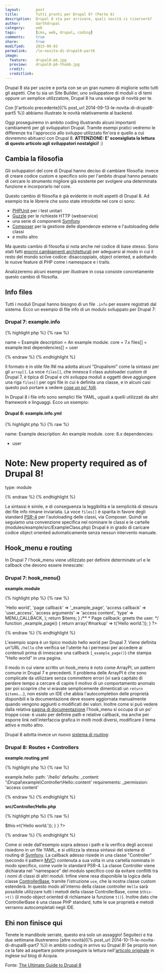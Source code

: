 ```yaml
---
layout:       post
title:        Tutti pronti per Drupal 8? (Parte 6)
description:  Drupal 8 sta per arrivare, quali novità ci riserverà?
author:       darthdrupal
category:     web
tags:         [cms, web, drupal, coding]
comments:     true
share:        true
modified:     2015-08-03
permalink:    /le-novita-di-drupal8-part6
image:
  feature:    drupal8-p6.jpg
  preview:    drupal8-p6-thumb.jpg
  credit: 
  creditlink:
---
```


Drupal 8 sta per uscire e porta con se un gran numero di migliorie sotto tutti gli aspetti. Che tu sia un Site Builder, uno sviluppatore di moduli o di temi oppure un semplice utilizzatore, Drupal 8 ha una valanga di novità per te.

Con [l'articolo precedente]({% post_url 2014-09-13-le-novita-di-drupal8-part5 %}) abbiamo illustrato le novità relativamente al backend.

Oggi proseguiremo in ambito coding illustrando alcuni importanti cambiamenti per gli sviluppatori Drupal. Tramite esempi pratici vedremo le differenze tra l'approccio allo sviluppo utilizzato fin'ora e quello a cui dovremmo abituarci con Drupal 8. **ATTENZIONE: E' sconsigliata la lettura di questo articolo agli sviluppatori nostalgici!** :)

## Cambia la filosofia

Gli sviluppatori del core di Drupal hanno deciso di cambiare filosofia: invece di creare codice custom e specifico solo per l'ambito drupal hanno pensato di cercare lo strumento migliore già esistente per svolgere una determinata funzione e incorporarlo nel core.

Questo cambio di filosofia è già evidente in molti aspetti di Drupal 8. Ad esempio tra le librerie che sono state introdotte nel core ci sono:

* [PHPUnit](http://phpunit.de/) per i test unitari
* [Guzzle](http://guzzle.readthedocs.org/en/latest/) per le richieste HTTP (webservice)
* una serie di componenti [Symfony](http://symfony.com/)
* [Composer](https://getcomposer.org/) per la gestione delle dipendenze esterne e l'autoloading delle classi
* e molto altro

Ma questo cambio di filosofia si nota anche nel codice di base stesso. Sono stati fatti [enormi cambiamenti architetturali](http://buytaert.net/why-the-big-architectural-changes-in-drupal-8) per adeguarsi al modo in cui il resto del mondo scrive codice: disaccoppiato, object oriented, e adottando le nuove feature di PHP come i namespace e i traits.

Analizzeremo alcuni esempi per illustrare in cosa consiste concretamente questo cambio di filosofia.

## Info files

Tutti i moduli Drupal hanno bisogno di un file `.info` per essere registrati dal sistema. Ecco un esempio di file info di un modulo sviluppato per Drupal 7:

### Drupal 7: example.info

{% highlight php %}
{% raw %}

name = Example
description = An example module.
core = 7.x
files[] = example.test
dependencies[] = user

{% endraw %}
{% endhighlight %}

Il formato è in stile file INI ma adotta alcuni "Drupalismi" come la sintassi per gli `array[]`. La voce `files[]`, che innesca il class autoloader custom di Drupal 7, è tipica di Drupal e chi sviluppa moduli a oggetti deve aggiungere una riga `files[]` per ogni file in cui è definita una classe, e in alcuni casi questo può portare a vedere [cose un po' folli](http://drupalcode.org/project/views.git/blob/refs/heads/7.x-3.x:/views.info).

In Drupal 8 i file info sono semplici file YAML, uguali a quelli utilizzati da altri framework e linguaggi. Ecco un esempio:

#### Drupal 8: example.info.yml

{% highlight php %}
{% raw %}

name: Example
description: An example module.
core: 8.x
dependencies:
  - user
# Note: New property required as of Drupal 8!
type: module

{% endraw %}
{% endhighlight %}

La sintassi è simile, e di conseguenza la leggibilità e la semplicità di stesura dei file info rimane inviariata. La voce `files[]` è sparita in favore degli standard [PSR-4](https://github.com/php-fig/fig-standards/blob/master/accepted/PSR-4-autoloader.md) per l'autoloading delle classi, via Composer. Quindi se seguiamo una convenzione specifica nel nominare le classi e le cartelle (modules/example/src/ExampleClass.php) Drupal è in grado di caricare codice object oriented automaticamente senza nessun intervento manuale.

## Hook_menu e routing

In Drupal 7 l'hook_menu viene utilizzato per definire determinate url e le callback che devono essere innescate:

### Drupal 7: hook_menu()

**example.module**

{% highlight php %}
{% raw %}

<?php
/**
 * Implements hook_menu().
 */
function example_menu() {
  $items['hello'] = array(
    'title' => 'Hello world',
    'page callback' => '_example_page',
    'access callback' => 'user_access',
    'access arguments' => 'access content',
    'type' => MENU_CALLBACK,
  );
  return $items;
}

/**
 * Page callback: greets the user.
 */
function _example_page() {
  return array('#markup' => t('Hello world.'));
}
?>

{% endraw %}
{% endhighlight %}

L'esempio sopra è un tipico modulo hello world per Drupal 7. Viene definita un'URL `/hello` che verifica se l'utente ha i permessi per accedere ai contenuti prima di innescare una callback (`_example_page()`) che stampa "Hello world" in una pagina.

Il modo in cui viene scritto un hook_menu è noto come ArrayPI, un pattern comune in Drupal 7 e precedenti. Il problema delle ArrayPI è che sono complicate da utilizzare senza commettere errori (vi sarà capitato di perdere tempo a cercare di capire il motivo di un comportamento anomalo per poi scoprire che vi eravate semplicemente dimenticati un `return $items`....), non esiste un IDE che abbia l'autocompletion delle proprietà disponibili e la documentazione deve essere aggiornata manualmente quando vengono aggiunti o modificati dei valori. Inoltre come si può vedere dalla relativa [pagina di documentazione](https://api.drupal.org/api/drupal/modules!system!system.api.php/function/hook_menu/7) l'hook_menu si occupa di un po' troppe cose: è usato per definire path e relative callback, ma anche per esporre link nell'interfaccia grafica in molti modi diversi, modificare il tema attivo e molto altro.

Drupal 8 adotta invece un nuovo [sistema di routing](https://drupal.org/developing/api/8/routing):

### Drupal 8: Routes + Controllers

**example.routing.yml**

{% highlight php %}
{% raw %}

example.hello:
  path: '/hello'
  defaults:
    _content: '\Drupal\example\Controller\Hello::content'
  requirements:
    _permission: 'access content'

{% endraw %}
{% endhighlight %}

**src/Controller/Hello.php**

{% highlight php %}
{% raw %}

<?php
namespace Drupal\example\Controller;

use Drupal\Core\Controller\ControllerBase;

/**
 * Greets the user.
 */
class Hello extends ControllerBase {
  public function content() {
    return array('#markup' => $this->t('Hello world.'));
  }
}
?>

{% endraw %}
{% endhighlight %}

Come si vede dall'esempio sopra adesso i path e la verifica degli accessi risiedono in un file YAML, e si utilizza la stessa sintassi del sistema di routing di [Symfony](http://symfony.com/doc/current/book/routing.html). La callback adesso risiede in una classe "Controller" (secondo il pattern [MVC](http://en.wikipedia.org/wiki/Model%E2%80%93view%E2%80%93controller)) contenuta a sua volta in una cartella nominata in modo specifico, come vuole lo standard PSR-4. La classe Controller viene dichiarata nel "namespace" del modulo specifico così da evitare conflitti tra i nomi di classi di altri moduli. Infine viene resa disponibile la logica della classe [ControllerBase](https://api.drupal.org/api/drupal/core!lib!Drupal!Core!Controller!ControllerBase.php/class/ControllerBase/8), tramite l'istruzione `use`, che la nostra classe custom estenderà. In questo modo all'interno della classe controller `Hello` sarà possibile utilizzare tutti i metodi della classe ControllerBase, come `$this->t()` (il modo object oriented di richiamare la funzione `t()`). Inoltre dato che ControllerBase è una classe PHP standard, tutte le sue proprietà e metodi verranno autocompletati negli IDE.

## Ehi non finisce qui

Tenete le mandibole serrate, questo era solo un assaggio! Seguiteci e tra due settimane illustreremo [altre novità]({% post_url 2014-10-11-le-novita-di-drupal8-part7 %}) in ambito coding in arrivo su Drupal 8! Se proprio non ce la fate ad aspettare potete proseguire la lettura nell'[articolo originale](https://www.acquia.com/blog/ultimate-guide-drupal-8-episode-7-code-changes-drupal-8) in inglese sul blog di Acquia.

Fonte: [The Ultimate Guide to Drupal 8](https://www.acquia.com/resources/ebooks/ultimate-guide-drupal-8)